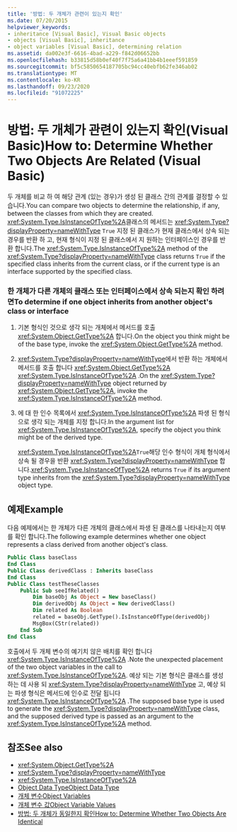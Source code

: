 ```yaml
---
title: '방법: 두 개체가 관련이 있는지 확인'
ms.date: 07/20/2015
helpviewer_keywords:
- inheritance [Visual Basic], Visual Basic objects
- objects [Visual Basic], inheritance
- object variables [Visual Basic], determining relation
ms.assetid: da002e3f-6616-4bad-a229-f842d06652bb
ms.openlocfilehash: b33815d58b0ef40f7f75a6a41bb4b1eeef591859
ms.sourcegitcommit: bf5c5850654187705bc94cc40ebfb62fe346ab02
ms.translationtype: MT
ms.contentlocale: ko-KR
ms.lasthandoff: 09/23/2020
ms.locfileid: "91072225"
---
```

# <a name="how-to-determine-whether-two-objects-are-related-visual-basic"></a><span data-ttu-id="ff0fd-102">방법: 두 개체가 관련이 있는지 확인(Visual Basic)</span><span class="sxs-lookup"><span data-stu-id="ff0fd-102">How to: Determine Whether Two Objects Are Related (Visual Basic)</span></span>

<span data-ttu-id="ff0fd-103">두 개체를 비교 하 여 해당 관계 (있는 경우)가 생성 된 클래스 간의 관계를 결정할 수 있습니다.</span><span class="sxs-lookup"><span data-stu-id="ff0fd-103">You can compare two objects to determine the relationship, if any, between the classes from which they are created.</span></span> <span data-ttu-id="ff0fd-104"><xref:System.Type.IsInstanceOfType%2A>클래스의 메서드는 <xref:System.Type?displayProperty=nameWithType> `True` 지정 된 클래스가 현재 클래스에서 상속 되는 경우를 반환 하 고, 현재 형식이 지정 된 클래스에서 지 원하는 인터페이스인 경우를 반환 합니다.</span><span class="sxs-lookup"><span data-stu-id="ff0fd-104">The <xref:System.Type.IsInstanceOfType%2A> method of the <xref:System.Type?displayProperty=nameWithType> class returns `True` if the specified class inherits from the current class, or if the current type is an interface supported by the specified class.</span></span>

### <a name="to-determine-if-one-object-inherits-from-another-objects-class-or-interface"></a><span data-ttu-id="ff0fd-105">한 개체가 다른 개체의 클래스 또는 인터페이스에서 상속 되는지 확인 하려면</span><span class="sxs-lookup"><span data-stu-id="ff0fd-105">To determine if one object inherits from another object's class or interface</span></span>

1. <span data-ttu-id="ff0fd-106">기본 형식인 것으로 생각 되는 개체에서 메서드를 호출 <xref:System.Object.GetType%2A> 합니다.</span><span class="sxs-lookup"><span data-stu-id="ff0fd-106">On the object you think might be of the base type, invoke the <xref:System.Object.GetType%2A> method.</span></span>

2. <span data-ttu-id="ff0fd-107"><xref:System.Type?displayProperty=nameWithType>에서 반환 하는 개체에서 메서드를 호출 합니다 <xref:System.Object.GetType%2A> <xref:System.Type.IsInstanceOfType%2A> .</span><span class="sxs-lookup"><span data-stu-id="ff0fd-107">On the <xref:System.Type?displayProperty=nameWithType> object returned by <xref:System.Object.GetType%2A>, invoke the <xref:System.Type.IsInstanceOfType%2A> method.</span></span>

3. <span data-ttu-id="ff0fd-108">에 대 한 인수 목록에서 <xref:System.Type.IsInstanceOfType%2A> 파생 된 형식으로 생각 되는 개체를 지정 합니다.</span><span class="sxs-lookup"><span data-stu-id="ff0fd-108">In the argument list for <xref:System.Type.IsInstanceOfType%2A>, specify the object you think might be of the derived type.</span></span>

    <span data-ttu-id="ff0fd-109"><xref:System.Type.IsInstanceOfType%2A>`True`해당 인수 형식이 개체 형식에서 상속 될 경우을 반환 <xref:System.Type?displayProperty=nameWithType> 합니다.</span><span class="sxs-lookup"><span data-stu-id="ff0fd-109"><xref:System.Type.IsInstanceOfType%2A> returns `True` if its argument type inherits from the <xref:System.Type?displayProperty=nameWithType> object type.</span></span>

## <a name="example"></a><span data-ttu-id="ff0fd-110">예제</span><span class="sxs-lookup"><span data-stu-id="ff0fd-110">Example</span></span>

 <span data-ttu-id="ff0fd-111">다음 예제에서는 한 개체가 다른 개체의 클래스에서 파생 된 클래스를 나타내는지 여부를 확인 합니다.</span><span class="sxs-lookup"><span data-stu-id="ff0fd-111">The following example determines whether one object represents a class derived from another object's class.</span></span>

```vb
Public Class baseClass
End Class
Public Class derivedClass : Inherits baseClass
End Class
Public Class testTheseClasses
    Public Sub seeIfRelated()
        Dim baseObj As Object = New baseClass()
        Dim derivedObj As Object = New derivedClass()
        Dim related As Boolean
        related = baseObj.GetType().IsInstanceOfType(derivedObj)
        MsgBox(CStr(related))
    End Sub
End Class
```

<span data-ttu-id="ff0fd-112">호출에서 두 개체 변수의 예기치 않은 배치를 확인 합니다 <xref:System.Type.IsInstanceOfType%2A> .</span><span class="sxs-lookup"><span data-stu-id="ff0fd-112">Note the unexpected placement of the two object variables in the call to <xref:System.Type.IsInstanceOfType%2A>.</span></span> <span data-ttu-id="ff0fd-113">예상 되는 기본 형식은 클래스를 생성 하는 데 사용 되 <xref:System.Type?displayProperty=nameWithType> 고, 예상 되는 파생 형식은 메서드에 인수로 전달 됩니다 <xref:System.Type.IsInstanceOfType%2A> .</span><span class="sxs-lookup"><span data-stu-id="ff0fd-113">The supposed base type is used to generate the <xref:System.Type?displayProperty=nameWithType> class, and the supposed derived type is passed as an argument to the <xref:System.Type.IsInstanceOfType%2A> method.</span></span>

## <a name="see-also"></a><span data-ttu-id="ff0fd-114">참조</span><span class="sxs-lookup"><span data-stu-id="ff0fd-114">See also</span></span>

- <xref:System.Object.GetType%2A>
- <xref:System.Type?displayProperty=nameWithType>
- <xref:System.Type.IsInstanceOfType%2A>
- [<span data-ttu-id="ff0fd-115">Object Data Type</span><span class="sxs-lookup"><span data-stu-id="ff0fd-115">Object Data Type</span></span>](../../../language-reference/data-types/object-data-type.md)
- [<span data-ttu-id="ff0fd-116">개체 변수</span><span class="sxs-lookup"><span data-stu-id="ff0fd-116">Object Variables</span></span>](object-variables.md)
- [<span data-ttu-id="ff0fd-117">개체 변수 값</span><span class="sxs-lookup"><span data-stu-id="ff0fd-117">Object Variable Values</span></span>](object-variable-values.md)
- [<span data-ttu-id="ff0fd-118">방법: 두 개체가 동일한지 확인</span><span class="sxs-lookup"><span data-stu-id="ff0fd-118">How to: Determine Whether Two Objects Are Identical</span></span>](how-to-determine-whether-two-objects-are-identical.md)
